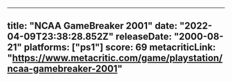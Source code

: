 
---
title: "NCAA GameBreaker 2001"
date: "2022-04-09T23:38:28.852Z"
releaseDate: "2000-08-21"
platforms: ["ps1"]
score: 69
metacriticLink: "https://www.metacritic.com/game/playstation/ncaa-gamebreaker-2001"
---
